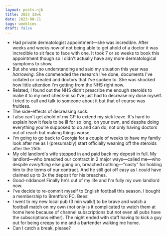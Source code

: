 ```yaml
---
layout: posts.njk
title: 2023 33wk
date: 2023-08-21
tags: weeklies
draft: false
---
```


- Had private dermatologist appointment—she was incredible. After weeks and weeks now of not being able to get ahold of a doctor it was incredible to sit face to face with one. It took 7 or so weeks to book this appointment though so I didn't actually have any more dermatological symptoms to show. 
- But she was so understanding and said my situation this year was _harrowing_. She commended the research I've done, documents I've collated or created and doctors that I've spoken to. She was shocked how little attention I'm getting from the NHS right now. 
- Related, I found out the NHS didn't prescribe me enough steroids to make it to my next check-in so I've just had to decrease my dose myself. I tried to call and talk to someone about it but that of course was fruitless. 
- The side-effects of decreasing suck.
- I also can't get ahold of my GP to extend my sick leave. It's hard to explain how it feels to be ill for so long, on your own, and despite doing everything you're supposed to do and can do, not only having doctors out of reach but making things worse. 
- I'm going to go back to Georgia for a couple of weeks to have my family look after me as I (presumably) start officially weaning off the steroids after the 25th. 
- My old landlord's wife stepped in and paid back my deposit in full. My landlord—who breached our contract in 2 major ways—called me—who despite _everything_ else going on, breached nothing—"nasty" for holding him to the terms of our contract. And he still got off easy as I could have claimed up to 3x the deposit for his breaches.
- Good-riddance! Finally he's out of my life and I'm fully my own landlord now. 
- I've decide to re-commit myself to English football this season. I bought a membership to Brentford FC. Bees!
- I went to my new local pub (3 min walk!) to be brave and watch a football match on my own (not only is it complicated to watch them at home here because of channel subscriptions but not even all pubs have the subscriptions either). The night ended with staff having to kick a guy out for being creepy to me and a bartender walking me home. 
- Can I catch a break, please?